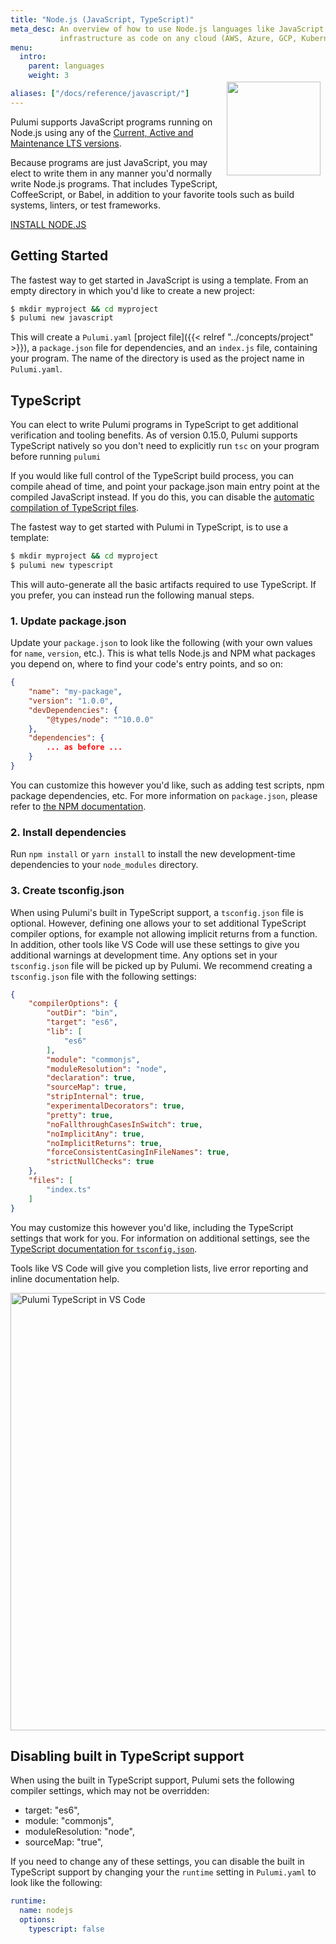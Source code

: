 ```yaml
---
title: "Node.js (JavaScript, TypeScript)"
meta_desc: An overview of how to use Node.js languages like JavaScript and TypeScript for
           infrastructure as code on any cloud (AWS, Azure, GCP, Kubernetes, etc.).
menu:
  intro:
    parent: languages
    weight: 3

aliases: ["/docs/reference/javascript/"]
---
```


<img src="/logos/tech/logo-nodejs.png" align="right" width="150" style="padding:8px; margin-top: -64px">

Pulumi supports JavaScript programs running on Node.js using any of the [Current, Active and Maintenance LTS versions](https://nodejs.org/en/about/releases/).

Because programs are just JavaScript, you may elect to write them in any manner you'd normally write Node.js programs.
That includes TypeScript, CoffeeScript, or Babel, in addition to your favorite tools such as build systems, linters, or
test frameworks.

<a class="btn" href="https://nodejs.org/en/download/" target="_blank" title="Install Node.js">INSTALL NODE.JS</a>

## Getting Started

The fastest way to get started in JavaScript is using a template. From an empty directory in which you'd like to create a new project:

```bash
$ mkdir myproject && cd myproject
$ pulumi new javascript
```

This will create a `Pulumi.yaml` [project file]({{< relref "../concepts/project" >}}), a `package.json` file for dependencies, and an `index.js` file, containing your program. The name of the directory is used as the project name in `Pulumi.yaml`.

## TypeScript

You can elect to write Pulumi programs in TypeScript to get additional verification and tooling benefits. As of version 0.15.0, Pulumi supports TypeScript natively so you don't need to explicitly run `tsc` on your program before running `pulumi`

If you would like full control of the TypeScript build process, you can compile ahead of time, and point your package.json main entry point at the compiled JavaScript instead. If you do this, you can disable the [automatic compilation of TypeScript files](#disabling-built-in-typescript-support).

The fastest way to get started with Pulumi in TypeScript, is to use a template:

```bash
$ mkdir myproject && cd myproject
$ pulumi new typescript
```

This will auto-generate all the basic artifacts required to use TypeScript. If you prefer, you can instead run the following manual steps.

### 1. Update package.json

Update your `package.json` to look like the following (with your own values for `name`, `version`, etc.).  This
is what tells Node.js and NPM what packages you depend on, where to find your code's entry points, and so on:

```json
{
    "name": "my-package",
    "version": "1.0.0",
    "devDependencies": {
        "@types/node": "^10.0.0"
    },
    "dependencies": {
        ... as before ...
    }
}
```

You can customize this however you'd like, such as adding test scripts, npm package dependencies, etc.  For more information on `package.json`, please refer to [the NPM documentation](https://docs.npmjs.com/files/package.json).

### 2. Install dependencies

Run `npm install` or `yarn install` to install the new development-time dependencies to your `node_modules` directory.

### 3. Create tsconfig.json

When using Pulumi's built in TypeScript support, a `tsconfig.json` file is optional. However, defining one allows your to set additional TypeScript compiler options, for example not allowing implicit returns from a function. In addition, other tools like VS Code will use these settings to give you additional warnings at development time. Any options set in your `tsconfig.json` file will be picked up by Pulumi. We recommend creating a `tsconfig.json` file with the following settings:

```json
{
    "compilerOptions": {
        "outDir": "bin",
        "target": "es6",
        "lib": [
            "es6"
        ],
        "module": "commonjs",
        "moduleResolution": "node",
        "declaration": true,
        "sourceMap": true,
        "stripInternal": true,
        "experimentalDecorators": true,
        "pretty": true,
        "noFallthroughCasesInSwitch": true,
        "noImplicitAny": true,
        "noImplicitReturns": true,
        "forceConsistentCasingInFileNames": true,
        "strictNullChecks": true
    },
    "files": [
        "index.ts"
    ]
}
```

You may customize this however you'd like, including the TypeScript settings that work for you.  For
information on additional settings, see the [TypeScript documentation for `tsconfig.json`](https://www.typescriptlang.org/docs/handbook/tsconfig-json.html).

Tools like VS Code will give you completion lists, live error reporting and inline documentation help.

<img src="/images/docs/reference/vscode.png" alt="Pulumi TypeScript in VS Code" width="700">

## Disabling built in TypeScript support

When using the built in TypeScript support, Pulumi sets the following compiler settings, which may not be overridden:

- target: "es6",
- module: "commonjs",
- moduleResolution: "node",
- sourceMap: "true",

If you need to change any of these settings, you can disable the built in TypeScript support by changing your the `runtime` setting in `Pulumi.yaml` to look like the following:

```yaml
runtime:
  name: nodejs
  options:
    typescript: false
```
